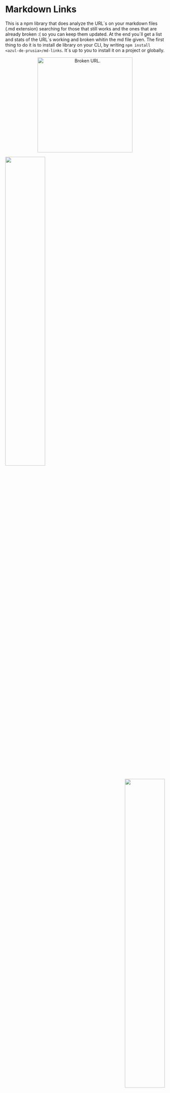 # Markdown Links

 This is a npm library that does analyze the URL´s on your markdown files (.md extension) searching for those that still works and the ones that are already broken :( so you can keep them updated. At the end you´ll get a list and stats of the URL´s working and broken whitin the md file given. 
 The first thing to do it is to install de library on your CLI, by writing `npm install <azul-de-prusia>/md-links`. It´s up to you to install it on a project or globally.
<p align="center">
<img src="https://encrypted-tbn0.gstatic.com/images?q=tbn:ANd9GcSDiiF8yedtVy79iUGoUbCYWNFPn26BmUqHKwPbBVvVit2quaU_" title="Broken URL." width="300" height="300">
<div align="center"></div>
</p>
<p align="left"><img src="https://httpstatusdogs.com/img/200.jpg" width="50%"></p>
<p align="right"><img src="https://httpstatusdogs.com/img/402.jpg" width="50%"></p>
<img src="https://httpstatusdogs.com/img/404.jpg" width="50%">
<img src="https://httpstatusdogs.com/img/423.jpg" width="50%">

### In this project you will find the next files:

- `README.md` Presentation of the library with the instructions of instalation, use and behavior.
- `index.js`: It contains the functions that make up the library work.
- `package.json` Contains informaton about author, version, license, dependencies, tests and pretest.
- `.editorconfig` Text editor settings.
- `.eslintrc` Linter settings.
- `.gitignore` To ignore `node_modules` or other files that shouldn´t get include on the versions control (`git`).
- `test/md-links.spec.js` It contains functionality tests.
  `mdLinks()`. Tests the implementation must pass.

This is the flowchart made for the fisrt iteration od this project, in which you can see the processes to get to the final solution.

<img src="https://i.ibb.co/LNdQzYc/Proceso-de-soporte-t-cnico.png" width="100%">


## General considerations:

This project was developed by Tegthyn Coral Quiñones Gutiérrez.

The library it´s implemented in JavaScript to be executed with
Node.js. ** It uses external libraries **.

The module is installable via npm install <github-azul-de-prusia> / md-links. This module include both an executable that we can invoke on the command line and an interface that we can import with require to use it programmatically.

Unit tests must cover a minimum of 70% of statements, functions, lines and branches.

Github project boards were used to organize and prioritize the development of this library.

This library runs by writting on the CLI:   
node index yourfile.md  
It will show you a validation for the .md type of file, followed by the links found on your file, and the "valid URL" or "URL broken", in the same order than links appear and the URL´s total. 

## Dependencies:

Node file system  
Node path  
Elintr  
Jest  
Prettier  
Chalk  
Marked   
Cheerio  
Request  
## Checklist

### General

- [✓] Can be installed by `npm install --global <azul-de-prusia>/md-links`

### `README.md`

- [✓] Contains the flowchart that resolves the problem.
- [✓] A board with the backlog for the library implementation.
- [✓] Technical documentation about the library.
- [✓] Instalation and use guide of the library.

### API `mdLinks(path, opts)`

- [✓] The module exports a function with the expected interface (API).
- [✓] Implements support to an individual file.
- [ ] Implements support to directorys.
- [ ] Implements `options.validate`

### Tests

- [ ] Unit tests cover a minimum of 70% of statements, functions,
      lines, and branches.
- [ ] Pass tests (and linters) (`npm test`).

### CLI

- [ ] Expose executable `md-links` in the path (configured in` package.json`).
- [✓] It runs without errors / expected output.
- [✓] Implements `--validate`.
- [ ] Implements `--stats`.


$ md-links ./some/example.md --validate
./some/example.md http://algo.com/2/3/ ok 200 Link a algo
./some/example.md https://otra-cosa.net/algun-doc.html fail 404 algún doc
./some/example.md http://google.com/ ok 301 Google
```
https://www.facebook.com/
https://i.ibb.co/LNdQzYc/Proceso-de-soporte-t-cnico.png
http://google.co/